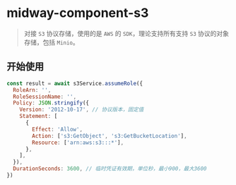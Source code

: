 # midway-component-s3

> 对接 `S3` 协议存储，使用的是 `AWS` 的 `SDK`，理论支持所有支持 `S3` 协议的对象存储，包括 `Minio`。

## 开始使用

```javascript
const result = await s3Service.assumeRole({
  RoleArn: '',
  RoleSessionName: '',
  Policy: JSON.stringify({
    Version: '2012-10-17', // 协议版本，固定值
    Statement: [
      {
        Effect: 'Allow',
        Action: ['s3:GetObject', 's3:GetBucketLocation'],
        Resource: ['arn:aws:s3:::*'],
      },
    ],
  }),
  DurationSeconds: 3600, // 临时凭证有效期，单位秒，最小900，最大3600
})
```
